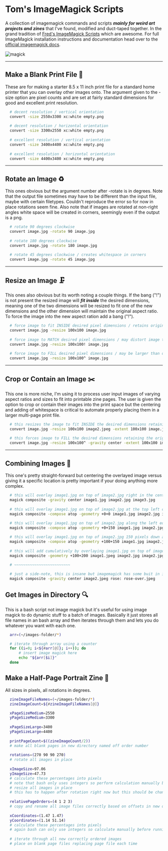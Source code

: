 # Tom's ImageMagick Scripts

A collection of imagemagick commands and scripts ***mainly for weird art projects and zines*** that I've found, modified and duct-taped together. In the grand tradition of [Fred's ImageMagick Scripts](http://www.fmwconcepts.com/imagemagick/index.php) which are awesome. For full ImageMagick installation instructions and documentation head over to the [official imagemagick docs](https://imagemagick.org/).

![magick](https://bestanimations.com/Careers/Entertainment/Magic/magician-animation-10.gif)

---

## Make a Blank Print File 📄

These are for making a starter 8.5 x 11 inch print file for a standard home printer that you can overlay other images onto. The argument given to the -size option are pixel counts and are set at fairly standard dimensions for good and excellent print resolution.

```bash
  # decent resolution / vertical orientation
  convert -size 2550x3300 xc:white empty.png
  
  # decent resolution / horizontal orientation
  convert -size 3300x2550 xc:white empty.png
  
  # excellent resolution / vertical orientation
  convert -size 3400x4400 xc:white empty.png
  
  # excellent resolution / horizontal orientation
  convert -size 4400x3400 xc:white empty.png
```

---

## Rotate an Image ♻️

This ones obvious but the argument number after -rotate is in degrees. Note that the output file sometimes may have to be different than the input file, maybe with certain filetypes. Couldn't reproduce the error so for now in place rotations seem fine. Also note that if images are rotated at non-right angles white space will be created in corners, seemingly even if the output is a png.

```bash
  # rotate 90 degrees clockwise
  convert image.jpg -rotate 90 image.jpg
  
  # rotate 180 degrees clockwise
  convert image.jpg -rotate 180 image.jpg
  
  # rotate 45 degrees clockwise / creates whitespace in corners
  convert image.jpg -rotate 45 image.jpg
```

---

## Resize an Image 🗜

This ones also obvious but its worth noting a couple things. If the bang ("!") is not present the resized image will ***fit inside*** the desired dimensions, meaning one of the two dimensions will be resized to fit one of the new dimensions and the other dimension will maintain the original aspect ratio. To force the image into the new aspect ration add a bang ("!").

```bash
  # force image to fit INSIDE desired pixel dimensions / retains original aspect ration
  convert image.jpg -resize 100x100 image.jpg
  
  # force image to MATCH desired pixel dimensions / may distort image to match desired aspect ratio
  convert image.jpg -resize 100x100! image.jpg
  
  # force image to FILL desired pixel dimensions / may be larger than desired / retains original aspect ratio
  convert image.jpg -resize 100x100^ image.jpg
```

---

## Crop or Contain an Image ✂️

This one is more niche, I'm using it to process user input images of varying aspect ratios and sizes to fit into printable zine pages. The user is given the option to crop or contain their images into the print space but the centering and adding of whitespace is critical to automate properly placing them in a larger multi-page print file.

```bash
  # this resizes the image to fit INSIDE the desired dimensions retaining the original aspect ratio and adding white space,  outputting a centered version of the image with desired dimensions
  convert image.jpg -resize 100x100 image2.jpeg -extent 100x100 image.jpg
  
  # this forces image to FILL the desired dimensions retaining the original aspect ratio and cropping a centered version of the image with the desired dimensions
  convert image.jpg -resize 100x100^ -gravity center -extent 100x100 image.jpg
```

---

## Combining Images 👥

This one's pretty straight-forward but centering the overlayed image versus giving it a specific location is pretty important if your doing anything more complex.

```bash
  # this will overlay image1.jpg on top of image2.jpg right in the center and output image3.jpg
  magick composite -gravity center image1.jpg image2.jpg image3.jpg
  
  # this will overlay image1.jpg on top of image2.jpg at the top left corner and output image3.jpg
  magick composite -compose atop -geometry +0+0 image1.jpg image2.jpg image3.jpg
  
  # this will overlay image1.jpg on top of image2.jpg along the left edge 150 pixels down and output image3.jpg
  magick composite -compose atop -geometry +0+150 image1.jpg image2.jpg image3.jpg

  # this will overlay image1.jpg on top of image2.jpg 150 pixels down and 100 pixels to the right of the top left corner
  magick composite -compose atop -geometry +100+150 image1.jpg image2.jpg image3.jpg
  
  # this will add cumulatively by overlaying image1.jpg on top of image2.jpg and overriding the old image2.jpg
  magick composite -geometry +100+200 image1.jpeg image2.jpg image2.jpg
  
  # ~~~~~~~~~~~~~~~~~~~~~~~~~

  # just a side-note, this is insane but imagemagick has some buit in images like "rose" in this example
  magick composite -gravity center image2.jpeg rose: rose-over.jpeg
```

## Get Images in Directory 🔍

This is a bash script not image magick but it's useful for using image magick to do dynamic stuff to a batch of images. Basically it just stores all file names in an bash array and then iterates through them and lets you do whatever you want with each one.

```bash
  arr=(~/images-folder/*)

  # iterate through array using a counter
  for ((i=0; i<${#arr[@]}; i++)); do
      # insert image magick here
      echo "${arr[$i]}"
  done
```

## Make a Half-Page Portrait Zine 🦘

All sizes in pixels, all rotations in degrees.

```bash
  zineImageFileNames=(~/images-folder/*)
  zineImageCount=${#zineImageFileNames[@]}

  xPageSizeMedium=2550
  yPageSizeMedium=3300
  
  xPageSizeLarge=3400
  yPageSizeLarge=4400
  
  printPageCount=$((zineImageCount/2))
  # make all blank pages in new directory named off order number
 
  rotations=(270 90 90 270)
  # rotate all images in place
 
  xImageSize=97.06
  yImageSize=47.73
  # calculate these percentages into pixels
  # note that bash only uses integers so perform calculation manually before running script
  # resize all images in place
  # this has to happen after rotation right now but this should be changed
  
  relativePageOrders=(4 1 2 3)
  # copy and rename all image files correctly based on offsets in new directory
  
  xCoordinates=(1.47 1.47)
  yCoordinates=(1.14 51.14)
  # calculate these percentages into pixels
  # again bash can only use integers so calculate manually before running script
  
  # iterate through all new correctly ordered images
  # place on blank page files replacing page file each time
```


<!-- ## Print Location Dictionary

```json
  {
    "instructions": "Take every input page number and modulo by 4. Take the remainder and run through the lookup table. Then add the value from the lookup table to the original input page number devided by 4 and floored, indicating the print page number. That should produce the correct new order number to be placed on the print page files."
    "half-page-zine": {
      "print-sheet-capacity-both-sides": 4,
        "page-ordering-offsets": {
         "1": {
          "offset": 4,
          "rotate": 270
        },
        "2": {
          "offset": 1,
          "rotate": 90
        },
        "3": {
          "offset": 2,
          "rotate": 90
        },
        "4": {
          "offset": 3,
          "rotate": 270
        },
        "position-offsets-percentages": {
          "portrait-orientation":
            "image-width": 97.06,
            "image-height": 47.73,
            "image-1-position": {
              "x": 1.47,
              "y": 1.14
            },
            "image-2-postiion": {
              "x": 1.47,
              "y": 51.14
            }
        }
      } 
    },
    "quarter-page-zine": {
      "print-sheet-capacity-both-sides": 8,
      "page-ordering-offsets": {
        "1": {
          "offset": 2,
          "rotate": 0
        },
        "2": {
          "offset": 5,
          "rotate": 0
        },
        "3": {
          "offset": 7,
          "rotate": 180
        },
        "4": {
          "offset": 4,
          "rotate": 180
        },
        "5": {
          "offset": 3,
          "rotate": 180
        },
        "6": {
          "offset": 8,
          "rotate": 180
        },
        "7": {
          "offset": 6,
          "rotate": 0
        },
        "8": {
          "offset": 1,
          "rotate": 0
        },
        "position-offsets-percentages": {
          "portrait-orientation":
            "image-width": 97.06,
            "image-height": 47.73,
            "image-1-position": {
              "x": 1.47,
              "y": 1.14
            },
            "image-2-postiion": {
              "x": 1.47,
              "y": 51.14
            }
        }
      }
    }
  }
``` -->

<!-- ## Coming Soon
* Creating Half-Page Zine
  - single page
  - from image set
* Creating Quarter-Page Zine
  - single page
  - from image set
* Creating Eighth-Page Zine
  - single page
  - from image set
* Creating Double-Size Zine
  - single page
  - from image set
* Creating Quadruple-Size Zine
  - single page
  - from image set
* Creating ~4-Foot Zine
  - single page
  - from image set
* Adding Text
  - position
  - size
  - background
  - borders
  - box shadows
  - test shadows
* Jumbling Images
  - randomly place image
  - place random image
  - randomly place set of images
  - randomly place random images so many times -->
